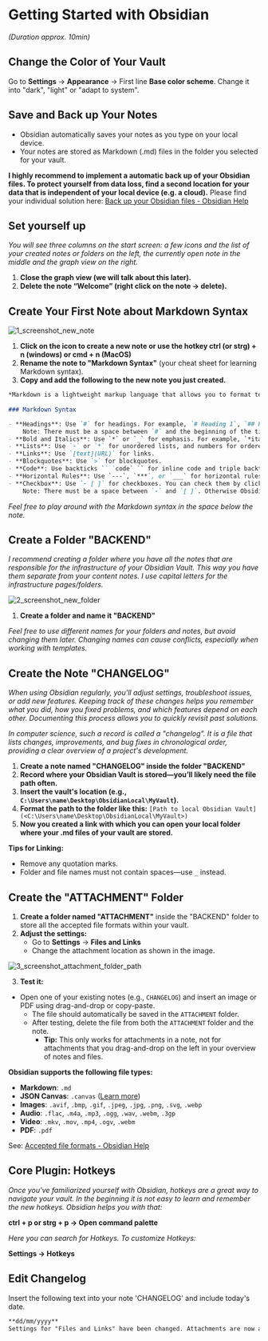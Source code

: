# Getting Started with Obsidian
*(Duration approx. 10min)*

## Change the Color of Your Vault

Go to **Settings** → **Appearance** → First line **Base color scheme**. Change it into "dark", "light" or "adapt to system".

## Save and Back up Your Notes

- Obsidian automatically saves your notes as you type on your local device.
- Your notes are stored as Markdown (.md) files in the folder you selected for your vault.

**I highly recommend to implement a automatic back up of your Obsidian files. To protect yourself from data loss, find a second location for your data that is independent of your local device (e.g. a cloud).** Please find your individual solution here: [Back up your Obsidian files - Obsidian Help](https://help.obsidian.md/backup)

## Set yourself up
*You will see three columns on the start screen: a few icons and the list of your created notes or folders on the left, the currently open note in the middle and the graph view on the right.*

1. **Close the graph view (we will talk about this later).**
2. **Delete the note “Welcome” (right click on the note → delete).**

## Create Your First Note about Markdown Syntax

![1_screenshot_new_note](https://github.com/user-attachments/assets/5313c06e-fbc4-4d19-9276-fd5e179161c7)


1. **Click on the icon to create a new note or use the hotkey ctrl (or strg) + n (windows) or cmd + n (MacOS)**
2. **Rename the note to "Markdown Syntax"** (your cheat sheet for learning Markdown syntax).
3. **Copy and add the following to the new note you just created.**

```markdown
*Markdown is a lightweight markup language that allows you to format text easily.*
   
### Markdown Syntax

- **Headings**: Use `#` for headings. For example, `# Heading 1`, `## Heading 2`, up to `###### Heading 6`.
	Note: There must be a space between `#` and the beginning of the title. Otherwise a tag is created instead of a header.
- **Bold and Italics**: Use `*` or `_` for emphasis. For example, `*italic*` or `_italic_`, and `**bold**` or `__bold__`.
- **Lists**: Use `-` or `*` for unordered lists, and numbers for ordered lists.
- **Links**: Use `[text](URL)` for links.
- **Blockquotes**: Use `>` for blockquotes.
- **Code**: Use backticks `` `code` `` for inline code and triple backticks for code blocks.
- **Horizontal Rules**: Use `---`, `***`, or `___` for horizontal rules.
- **Checkbox**: Use `- [ ]` for checkboxes. You can check them by clicking in the box.
	Note: There must be a space between `-` and `[ ]`. Otherwise Obsidian does not format the Markdown syntax into a checkbox that can be checked.
```

*Feel free to play around with the Markdown syntax in the space below the note.*

## Create a Folder "BACKEND"

*I recommend creating a folder where you have all the notes that are responsible for the infrastructure of your Obsidian Vault. This way you have them separate from your content notes. I use capital letters for the infrastructure pages/folders.*

![2_screenshot_new_folder](https://github.com/user-attachments/assets/4393a26c-31bb-431e-a1f0-44fb4a2d6657)


1. **Create a folder and name it "BACKEND"**

*Feel free to use different names for your folders and notes, but avoid changing them later. Changing names can cause conflicts, especially when working with templates.*

## Create the Note "CHANGELOG"

*When using Obsidian regularly, you'll adjust settings, troubleshoot issues, or add new features. Keeping track of these changes helps you remember what you did, how you fixed problems, and which features depend on each other. Documenting this process allows you to quickly revisit past solutions.*

*In computer science, such a record is called a "changelog". It is a file that lists changes, improvements, and bug fixes in chronological order, providing a clear overview of a project's development.*

1. **Create a note named "CHANGELOG" inside the folder "BACKEND"**
2. **Record where your Obsidian Vault is stored—you’ll likely need the file path often.**
3. **Insert the vault's location (e.g., `C:\Users\name\Desktop\ObsidianLocal\MyVault`).**
4. **Format the path to the folder like this:**
	``[Path to local Obsidian Vault](<C:\Users\name\Desktop\ObsidianLocal\MyVault>)``
5. **Now you created a link with which you can open your local folder where your .md files of your vault are stored.**

**Tips for Linking:**
- Remove any quotation marks.
- Folder and file names must not contain spaces—use `_` instead.

## Create the "ATTACHMENT" Folder

1. **Create a folder named "ATTACHMENT"** inside the "BACKEND" folder to store all the accepted file formats within your vault.
2. **Adjust the settings:**
	- Go to **Settings** → **Files and Links**
	- Change the attachment location as shown in the image.

![3_screenshot_attachment_folder_path](https://github.com/user-attachments/assets/109bc374-fd40-4a0e-bc3a-3ee766197da5)


3. **Test it:**
- Open one of your existing notes (e.g., `CHANGELOG`) and insert an image or PDF using drag-and-drop or copy-paste.  
  - The file should automatically be saved in the `ATTACHMENT` folder.  
  - After testing, delete the file from both the `ATTACHMENT` folder and the note.
    - **Tip:** This only works for attachments in a note, not for attachments that you drag-and-drop on the left in your overview of notes and files.

**Obsidian supports the following file types:**

- **Markdown**: `.md`
- **JSON Canvas**: `.canvas` ([Learn more](https://jsoncanvas.org/))
- **Images**: `.avif`, `.bmp`, `.gif`, `.jpeg`, `.jpg`, `.png`, `.svg`, `.webp`
- **Audio**: `.flac`, `.m4a`, `.mp3`, `.ogg`, `.wav`, `.webm`, `.3gp`
- **Video**: `.mkv`, `.mov`, `.mp4`, `.ogv`, `.webm`
- **PDF**: `.pdf` 

See: [Accepted file formats - Obsidian Help](https://help.obsidian.md/file-formats)

## Core Plugin: Hotkeys

*Once you've familiarized yourself with Obsidian, hotkeys are a great way to navigate your vault. In the beginning it is not easy to learn and remember the new hotkeys. Obsidian helps you with that:*

**ctrl + p or strg + p → Open command palette**

*Here you can search for Hotkeys. To customize Hotkeys:*

**Settings → Hotkeys**

## Edit Changelog
Insert the following text into your note 'CHANGELOG' and include today's date.
```markdown
**dd/mm/yyyy**  
Settings for "Files and Links" have been changed. Attachments are now automatically stored in the ATTACHMENT folder. 
```
